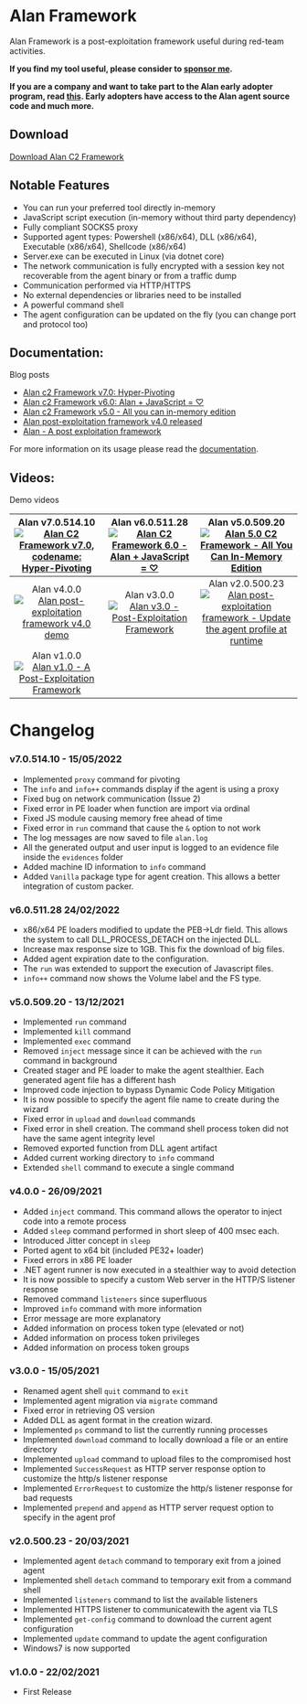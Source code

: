 # Alan Framework
Alan Framework is a post-exploitation framework useful during red-team activities. 

**If you find my tool useful, please consider to <a href="https://github.com/sponsors/enkomio">sponsor me</a>.**

**If you are a company and want to take part to the Alan early adopter program, read <a href="https://github.com/enkomio/AlanFramework/blob/main/doc/Alan%20post-exploitation%20framework%20-%20Early%20Adopter%20Programs.pdf">this</a>. Early adopters have access to the Alan agent source code and much more.**

## Download

<a href="https://github.com/enkomio/AlanFramework/releases/latest">Download Alan C2 Framework</a>

## Notable Features
* You can run your preferred tool directly in-memory
* JavaScript script execution (in-memory without third party dependency)
* Fully compliant SOCKS5 proxy
* Supported agent types: Powershell (x86/x64), DLL (x86/x64), Executable (x86/x64), Shellcode (x86/x64)
* Server.exe can be executed in Linux (via dotnet core)
* The network communication is fully encrypted with a session key not recoverable from the agent binary or from a traffic dump
* Communication performed via HTTP/HTTPS
* No external dependencies or libraries need to be installed
* A powerful command shell
* The agent configuration can be updated on the fly (you can change port and protocol too)

## Documentation:
Blog posts
* <a href="http://antonioparata.blogspot.com/2022/05/alan-c2-framework-v70-hyper-pivoting.html">Alan c2 Framework v7.0: Hyper-Pivoting</a>
* <a href="http://antonioparata.blogspot.com/2022/02/alan-c2-framework-v60-alan-javascript.html">Alan c2 Framework v6.0: Alan + JavaScript = ♡</a>
* <a href="https://antonioparata.blogspot.com/2021/12/alan-c2-framework-v50-all-you-can-in.html">Alan c2 Framework v5.0 - All you can in-memory edition</a>
* <a href="https://antonioparata.blogspot.com/2021/09/alan-post-exploitation-framework-v40.html">Alan post-exploitation framework v4.0 released</a>
* <a href="https://antonioparata.blogspot.com/2021/05/alan-post-exploitation-framework.html">Alan - A post exploitation framework</a>

For more information on its usage please read the <a href="https://github.com/enkomio/AlanFramework/tree/main/doc">documentation</a>.

## Videos: 
Demo videos

| Alan v7.0.514.10 [![Alan C2 Framework v7.0, codename: Hyper-Pivoting](https://img.youtube.com/vi/66reccDHio8/0.jpg)](https://www.youtube.com/watch?v=66reccDHio8) | Alan v6.0.511.28 [![Alan C2 Framework 6.0 - Alan + JavaScript = ♡](https://img.youtube.com/vi/8AvE0SpvBDY/0.jpg)](https://www.youtube.com/watch?v=8AvE0SpvBDY) |  Alan v5.0.509.20 [![Alan 5.0 C2 Framework - All You Can In-Memory Edition](https://img.youtube.com/vi/rFG6PCR6tJM/0.jpg)](https://www.youtube.com/watch?v=rFG6PCR6tJM) | 
| :---:  | :---:  | :---:  |
|Alan v4.0.0 [![Alan post-exploitation framework v4.0 demo](https://img.youtube.com/vi/D8zDycuZHqg/0.jpg)](https://www.youtube.com/watch?v=D8zDycuZHqg)| Alan v3.0.0 [![Alan v3.0 - Post-Exploitation Framework](https://img.youtube.com/vi/L-DVJO7u5Vw/0.jpg)](https://www.youtube.com/watch?v=L-DVJO7u5Vw) | Alan v2.0.500.23 [![Alan post-exploitation framework - Update the agent profile at runtime](https://img.youtube.com/vi/oLXYUCX7dVY/0.jpg)](https://www.youtube.com/watch?v=oLXYUCX7dVY) | 
|Alan v1.0.0 [![Alan v1.0 - A Post-Exploitation Framework](https://img.youtube.com/vi/dgEBEAfEseY/0.jpg)](https://www.youtube.com/watch?v=dgEBEAfEseY) |  | |


# Changelog
### v7.0.514.10 - 15/05/2022
* Implemented `proxy` command for pivoting
* The `info` and `info++` commands display if the agent is using a proxy
* Fixed bug on network communication (Issue 2)
* Fixed error in PE loader when function are import via ordinal
* Fixed JS module causing memory free ahead of time
* Fixed error in `run` command that cause the `&` option to not work
* The log messages are now saved to file `alan.log`
* All the generated output and user input is logged to an evidence file inside the `evidences` folder
* Added machine ID information to `info` command
* Added `Vanilla` package type for agent creation. This allows a better integration of custom packer.

### v6.0.511.28 24/02/2022
* x86/x64 PE loaders modified to update the PEB->Ldr field. This allows the system to call DLL_PROCESS_DETACH on the injected DLL.
* Increase max response size to 1GB. This fix the download of big files.
* Added agent expiration date to the configuration.
* The `run` was extended to support the execution of Javascript files.
* `info++` command now shows the Volume label and the FS type.

### v5.0.509.20 - 13/12/2021
* Implemented `run` command
* Implemented `kill` command
* Implemented `exec` command
* Removed `inject` message since it can be achieved with the `run` command in background
* Created stager and PE loader to make the agent stealthier. Each generated agent file has a different hash
* Improved code injection to bypass Dynamic Code Policy Mitigation
* It is now possible to specify the agent file name to create during the wizard
* Fixed error in `upload` and `download` commands
* Fixed error in shell creation. The command shell process token did not have the same agent integrity level
* Removed exported function from DLL agent artifact
* Added current working directory to `info` command
* Extended `shell` command to execute a single command

### v4.0.0 - 26/09/2021
* Added `inject` command. This command allows the operator to inject code into a remote process
* Added `sleep` command performed in short sleep of 400 msec each.
* Introduced Jitter concept in `sleep`
* Ported agent to x64 bit (included PE32+ loader)
* Fixed errors in x86 PE loader
* .NET agent runner is now executed in a stealthier way to avoid detection
* It is now possible to specify a custom Web server in the HTTP/S listener response
* Removed command `listeners` since superfluous 
* Improved `info` command with more information
* Error message are more explanatory
* Added information on process token type (elevated or not)
* Added information on process token privileges
* Added information on process token groups

### v3.0.0 - 15/05/2021
* Renamed agent shell `quit` command to `exit`
* Implemented agent migration via `migrate` command
* Fixed error in retrieving OS version
* Added DLL as agent format in the creation wizard.
* Implemented `ps` command to list the currently running processes
* Implemented `download` command to locally download a file or an entire directory 
* Implemented `upload` command to upload files to the compromised host
* Implemented `SuccessRequest` as HTTP server response option to customize the http/s listener response
* Implemented `ErrorRequest` to customize the http/s listener response for bad requests
* Implemented `prepend` and `append` as HTTP server request option to specify in the agent prof

### v2.0.500.23 - 20/03/2021
* Implemented agent `detach` command to temporary exit from a joined agent
* Implemented shell `detach` command to temporary exit from a command shell
* Implemented `listeners` command to list the available listeners
* Implemented HTTPS listener to communicatewith the agent via TLS
* Implemented `get-config` command to download the current agent configuration
* Implemented `update` command to update the agent configuration
* Windows7 is now supported

### v1.0.0 - 22/02/2021
* First Release
